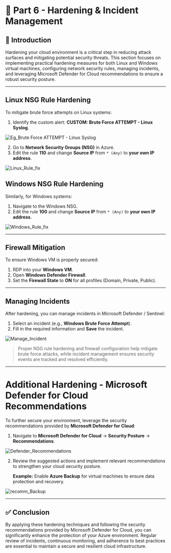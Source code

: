 # 🔴 Part 6 - Hardening & Incident Management

## 📝 Introduction

Hardening your cloud environment is a critical step in reducing attack surfaces and mitigating potential security threats. This section focuses on implementing practical hardening measures for both Linux and Windows virtual machines, configuring network security rules, managing incidents, and leveraging Microsoft Defender for Cloud recommendations to ensure a robust security posture.

---

## Linux NSG Rule Hardening

To mitigate brute force attempts on Linux systems:

1. Identify the custom alert: **CUSTOM: Brute Force ATTEMPT - Linux Syslog**.
  
![Eg_Brute Force ATTEMPT - Linux Syslog](https://github.com/AliChoukatli/CyberShield-SOC-Lab/blob/main/Screenshots/Eg_Brute%20Force%20ATTEMPT%20-%20Linux%20Syslog.png)

2. Go to **Network Security Groups (NSG)** in Azure.
3. Edit the rule **110** and change **Source IP** from `* (Any)` to **your own IP address**.

![Linux_Rule_fix](https://github.com/AliChoukatli/CyberShield-SOC-Lab/blob/main/Screenshots/Linux_Rule_fix.png)

## Windows NSG Rule Hardening

Similarly, for Windows systems:

1. Navigate to the Windows NSG.
2. Edit the rule **100** and change **Source IP** from `* (Any)` to **your own IP address**.

![Windows_Rule_fix](https://github.com/AliChoukatli/CyberShield-SOC-Lab/blob/main/Screenshots/Windows_Rule_fix.png)

---

## Firewall Mitigation

To ensure Windows VM is properly secured:

1. RDP into your **Windows VM**.
2. Open **Windows Defender Firewall**.
3. Set the **Firewall State** to **ON** for all profiles (Domain, Private, Public).

---

## Managing Incidents

After hardening, you can manage incidents in Microsoft Defender / Sentinel:

1. Select an incident (e.g., **Windows Brute Force Attempt**).
2. Fill in the required information and **Save** the incident.

![Manage_Incident](https://github.com/AliChoukatli/CyberShield-SOC-Lab/blob/main/Screenshots/Manage_Incident.png)

> Proper NSG rule hardening and firewall configuration help mitigate brute force attacks, while incident management ensures security events are tracked and resolved efficiently.

---

# Additional Hardening - Microsoft Defender for Cloud Recommendations

To further secure your environment, leverage the security recommendations provided by **Microsoft Defender for Cloud**:

1. Navigate to **Microsoft Defender for Cloud** → **Security Posture** → **Recommendations**.

![Defender_Recommendations](https://github.com/AliChoukatli/CyberShield-SOC-Lab/blob/main/Screenshots/Defender_Recommendations.png)

2. Review the suggested actions and implement relevant recommendations to strengthen your cloud security posture.

   **Example:** Enable **Azure Backup** for virtual machines to ensure data protection and recovery.

![recomm_Backup](https://github.com/AliChoukatli/CyberShield-SOC-Lab/blob/main/Screenshots/recomm_Backup.png)

---

## ✅ Conclusion

By applying these hardening techniques and following the security recommendations provided by Microsoft Defender for Cloud, you can significantly enhance the protection of your Azure environment. Regular review of incidents, continuous monitoring, and adherence to best practices are essential to maintain a secure and resilient cloud infrastructure.
